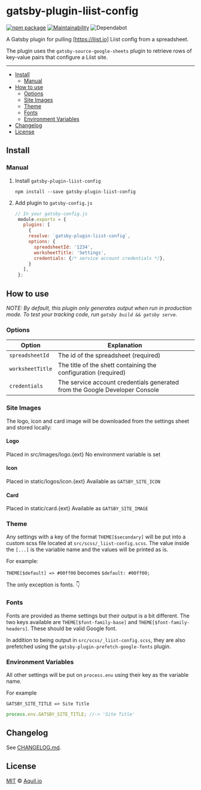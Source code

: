 # gatsby-plugin-liist-config

[![npm package](https://flat.badgen.net/npm/v/gatsby-plugin-liist-config)](https://badgen.net/npm/v/gatsby-plugin-liist-config)
[![Maintainability](https://flat.badgen.net/codeclimate/maintainability/Aquilio/gatsby-plugin-liist-config)](https://codeclimate.com/github/Aquilio/gatsby-plugin-liist-config/maintainability)
![Dependabot](https://flat.badgen.net/dependabot/thepracticaldev/dev.to?icon=dependabot)

A Gatsby plugin for pulling [https://liist.io] Liist config from a spreadsheet.

The plugin uses the `gatsby-source-google-sheets` plugin to retrieve rows of key-value pairs that configure a Liist site.

---

- [Install](#install)
  - [Manual](#manual)
- [How to use](#how-to-use)
  - [Options](#options)
  - [Site Images](#site-images)
  - [Theme](#theme)
  - [Fonts](#fonts)
  - [Environment Variables](#environment-variables)
- [Changelog](#changelog)
- [License](#license)

## Install

### Manual

1. Install `gatsby-plugin-liist-config`

   `npm install --save gatsby-plugin-liist-config`

2. Add plugin to `gatsby-config.js`

   ```javascript
   // In your gatsby-config.js
    module.exports = {
      plugins: [
        {
        resolve: `gatsby-plugin-liist-config`,
        options: {
          spreadsheetId: '1234',
          worksheetTitle: 'Settings',
          credentials: {/* service account credentials */},
        }
      ],
    };
   ```

## How to use

_NOTE: By default, this plugin only generates output when run in production mode. To test your tracking code, run `gatsby build && gatsby serve`_.

### Options

| Option           | Explanation                                                                 |
| ---------------- | --------------------------------------------------------------------------- |
| `spreadsheetId`  | The id of the spreadsheet (required)                                        |
| `worksheetTitle` | The title of the shett containing the configuration (required)              |
| `credentials`    | The service account credentials generated from the Google Developer Console |

### Site Images

The logo, icon and card image will be downloaded from the settings sheet and stored locally:

#### Logo

Placed in src/images/logo.{ext}
No environment variable is set

#### Icon

Placed in static/logos/icon.{ext}
Available as `GATSBY_SITE_ICON`

#### Card

Placed in static/card.{ext}
Available as `GATSBY_SITE_IMAGE`

### Theme

Any settings with a key of the format `THEME[$secondary]` will be put into a custom scss file located at `src/scss/_liist-config.scss`. The value inside the `[...]` is the variable name and the values will be printed as is.

For example:

`THEME[$default] => #00ff00`
becomes
`$default: #00ff00;`

The only exception is fonts. 👇

### Fonts

Fonts are provided as theme settings but their output is a bit different. The two keys available are `THEME[$font-family-base]` and `THEME[$font-family-headers]`. These should be valid Google font.

In addition to being output in `src/scss/_liist-config.scss`, they are also prefetched using the `gatsby-plugin-prefetch-google-fonts` plugin.

### Environment Variables

All other settings will be put on `process.env` using their key as the variable name.

For example

`GATSBY_SITE_TITLE => Site Title`

```js
process.env.GATSBY_SITE_TITLE; //-> 'Site Title'
```

## Changelog

See [CHANGELOG.md](CHANGELOG.md).

## License

[MIT](https://github.com/Aquilio/gatsby-plugin-plausible/blob/master/LICENSE) © [Aquil.io](https://aquil.io)
